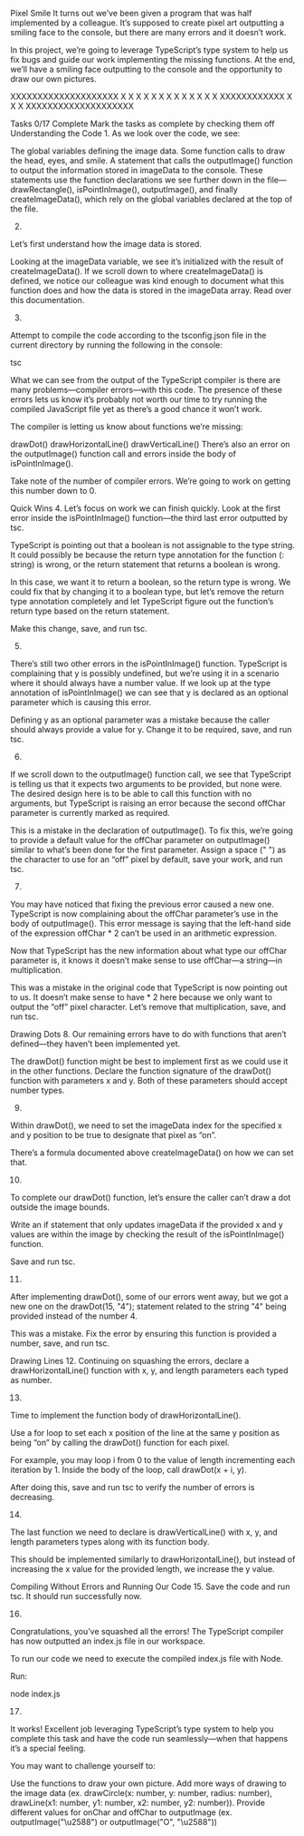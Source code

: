 Pixel Smile
It turns out we’ve been given a program that was half implemented by a colleague. It’s supposed to create pixel art outputting a smiling face to the console, but there are many errors and it doesn’t work.

In this project, we’re going to leverage TypeScript’s type system to help us fix bugs and guide our work implementing the missing functions. At the end, we’ll have a smiling face outputting to the console and the opportunity to draw our own pictures.

XXXXXXXXXXXXXXXXXXXX
X                  X
X      X    X      X
X                  X
X   X          X   X
X   XXXXXXXXXXXX   X
X                  X
XXXXXXXXXXXXXXXXXXXX

Tasks
0/17 Complete
Mark the tasks as complete by checking them off
Understanding the Code
1.
As we look over the code, we see:

The global variables defining the image data.
Some function calls to draw the head, eyes, and smile.
A statement that calls the outputImage() function to output the information stored in imageData to the console.
These statements use the function declarations we see further down in the file—drawRectangle(), isPointInImage(), outputImage(), and finally createImageData(), which rely on the global variables declared at the top of the file.

2.
Let’s first understand how the image data is stored.

Looking at the imageData variable, we see it’s initialized with the result of createImageData(). If we scroll down to where createImageData() is defined, we notice our colleague was kind enough to document what this function does and how the data is stored in the imageData array. Read over this documentation.

3.
Attempt to compile the code according to the tsconfig.json file in the current directory by running the following in the console:

tsc

What we can see from the output of the TypeScript compiler is there are many problems—compiler errors—with this code. The presence of these errors lets us know it’s probably not worth our time to try running the compiled JavaScript file yet as there’s a good chance it won’t work.

The compiler is letting us know about functions we’re missing:

drawDot()
drawHorizontalLine()
drawVerticalLine()
There’s also an error on the outputImage() function call and errors inside the body of isPointInImage().

Take note of the number of compiler errors. We’re going to work on getting this number down to 0.

Quick Wins
4.
Let’s focus on work we can finish quickly. Look at the first error inside the isPointInImage() function—the third last error outputted by tsc.

TypeScript is pointing out that a boolean is not assignable to the type string. It could possibly be because the return type annotation for the function (: string) is wrong, or the return statement that returns a boolean is wrong.

In this case, we want it to return a boolean, so the return type is wrong. We could fix that by changing it to a boolean type, but let’s remove the return type annotation completely and let TypeScript figure out the function’s return type based on the return statement.

Make this change, save, and run tsc.

5.
There’s still two other errors in the isPointInImage() function. TypeScript is complaining that y is possibly undefined, but we’re using it in a scenario where it should always have a number value. If we look up at the type annotation of isPointInImage() we can see that y is declared as an optional parameter which is causing this error.

Defining y as an optional parameter was a mistake because the caller should always provide a value for y. Change it to be required, save, and run tsc.

6.
If we scroll down to the outputImage() function call, we see that TypeScript is telling us that it expects two arguments to be provided, but none were. The desired design here is to be able to call this function with no arguments, but TypeScript is raising an error because the second offChar parameter is currently marked as required.

This is a mistake in the declaration of outputImage(). To fix this, we’re going to provide a default value for the offChar parameter on outputImage() similar to what’s been done for the first parameter. Assign a space (" ") as the character to use for an “off” pixel by default, save your work, and run tsc.

7.
You may have noticed that fixing the previous error caused a new one. TypeScript is now complaining about the offChar parameter’s use in the body of outputImage(). This error message is saying that the left-hand side of the expression offChar * 2 can’t be used in an arithmetic expression.

Now that TypeScript has the new information about what type our offChar parameter is, it knows it doesn’t make sense to use offChar—a string—in multiplication.

This was a mistake in the original code that TypeScript is now pointing out to us. It doesn’t make sense to have * 2 here because we only want to output the “off” pixel character. Let’s remove that multiplication, save, and run tsc.

Drawing Dots
8.
Our remaining errors have to do with functions that aren’t defined—they haven’t been implemented yet.

The drawDot() function might be best to implement first as we could use it in the other functions. Declare the function signature of the drawDot() function with parameters x and y. Both of these parameters should accept number types.

9.
Within drawDot(), we need to set the imageData index for the specified x and y position to be true to designate that pixel as “on”.

There’s a formula documented above createImageData() on how we can set that.

10.
To complete our drawDot() function, let’s ensure the caller can’t draw a dot outside the image bounds.

Write an if statement that only updates imageData if the provided x and y values are within the image by checking the result of the isPointInImage() function.

Save and run tsc.

11.
After implementing drawDot(), some of our errors went away, but we got a new one on the drawDot(15, "4"); statement related to the string "4" being provided instead of the number 4.

This was a mistake. Fix the error by ensuring this function is provided a number, save, and run tsc.

Drawing Lines
12.
Continuing on squashing the errors, declare a drawHorizontalLine() function with x, y, and length parameters each typed as number.

13.
Time to implement the function body of drawHorizontalLine().

Use a for loop to set each x position of the line at the same y position as being “on” by calling the drawDot() function for each pixel.

For example, you may loop i from 0 to the value of length incrementing each iteration by 1. Inside the body of the loop, call drawDot(x + i, y).

After doing this, save and run tsc to verify the number of errors is decreasing.

14.
The last function we need to declare is drawVerticalLine() with x, y, and length parameters types along with its function body.

This should be implemented similarly to drawHorizontalLine(), but instead of increasing the x value for the provided length, we increase the y value.

Compiling Without Errors and Running Our Code
15.
Save the code and run tsc. It should run successfully now.

16.
Congratulations, you’ve squashed all the errors! The TypeScript compiler has now outputted an index.js file in our workspace.

To run our code we need to execute the compiled index.js file with Node.

Run:

node index.js

17.
It works! Excellent job leveraging TypeScript’s type system to help you complete this task and have the code run seamlessly—when that happens it’s a special feeling.

You may want to challenge yourself to:

Use the functions to draw your own picture.
Add more ways of drawing to the image data (ex. drawCircle(x: number, y: number, radius: number), drawLine(x1: number, y1: number, x2: number, y2: number)).
Provide different values for onChar and offChar to outputImage (ex. outputImage("\u2588") or outputImage("O", "\u2588"))